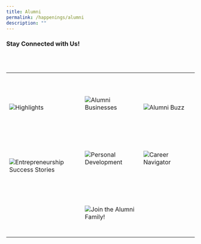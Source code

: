 ```yaml
---
title: Alumni
permalink: /happenings/alumni
description: ""
---
```

### Stay Connected with Us!

<div>
    <table>
        <tr>
            <td style="max-width:33%; vertical-align:bottom; border:none"><br>
                <a href="/alumni/highlights/" style="text-decoration: none">
                    <image src="/images/Happenings/Highlights 2.png" style="display:block;margin-left:auto;margin-right:auto;" alt="Highlights">
                    </image>
                </a>
            </td>
            <td style="max-width:33%; vertical-align:bottom; border:none"><br>
                <a href="/alumni/alumni-businesses/"     style="text-decoration: none">
                    <image src="/images/Happenings/Alumni Businesses.png" style="display:block;margin-left:auto;margin-right:auto;" alt="Alumni Businesses">
                    </image>
                </a>
            </td>
            <td style="max-width:33%; vertical-align:bottom; border:none"><br>
                <a href="/alumni/alumni-buzz/"     style="text-decoration: none">
                    <image src="/images/Happenings/Alumni Buzz.png" style="display:block;margin-left:auto;margin-right:auto;" alt="Alumni Buzz">
                    </image>
                </a>
            </td>
        </tr>
        <tr>
            <td style="max-width:33%; vertical-align:bottom; border:none"><br>
							 <a href="/alumni/entrepreneurship-success-stories/"     style="text-decoration: none">
                    <image src="/images/Happenings/Entrepreneurship Success Stories.png" style="display:block;margin-left:auto;margin-right:auto;" alt="Entrepreneurship Success Stories">
											  </image>
                </a>
            </td>
            <td style="max-width:33%; vertical-align:bottom; border:none"><br>
                <a href="/alumni/personal-development/"    style="text-decoration: none">
                    <image src="/images/Happenings/Personal Development.png" style="display:block;margin-left:auto;margin-right:auto;" alt="Personal Development">
                    </image>
                </a>
            </td>
            <td style="max-width:33%; vertical-align:bottom; border:none"><br>
							 <a href="/alumni/career-navigator/"    style="text-decoration: none">
                    <image src="/images/Happenings/Career Navigator.png" style="display:block;margin-left:auto;margin-right:auto;" alt="Career Navigator">
                    </image>
                </a>
            </td>
        </tr>
			<tr>
            <td style="max-width:33%; vertical-align:bottom; border:none"><br>
											  </image>
                </a>
            </td>
            <td style="max-width:33%; vertical-align:bottom; border:none"><br>
                <a href="/alumni/join-the-alumni-family/"    style="text-decoration: none">
                    <image src="/images/Happenings/Join the Alumni Family!.png" style="display:block;margin-left:auto;margin-right:auto;" alt="Join the Alumni Family!">
                    </image>
                </a>
            </td>
            <td style="max-width:33%; vertical-align:bottom; border:none"><br>
                    </image>
                </a>
            </td>
        </tr>
    </table>
</div>